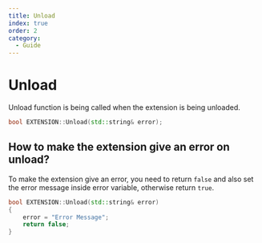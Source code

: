 ```yaml
---
title: Unload
index: true
order: 2
category:
  - Guide
---
```


# Unload

Unload function is being called when the extension is being unloaded.

```cpp
bool EXTENSION::Unload(std::string& error);
```

## How to make the extension give an error on unload?

To make the extension give an error, you need to return `false` and also set the error message inside error variable, otherwise return `true`.

```cpp
bool EXTENSION::Unload(std::string& error)
{
    error = "Error Message";
    return false;
}
```